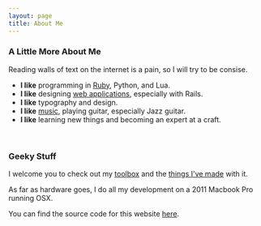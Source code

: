 ```yaml
---
layout: page
title: About Me
---
```


### A Little More About Me ###

Reading walls of text on the internet is a pain, so I will try to be consise.

* **I like** programming in [Ruby][1], Python, and Lua.
* **I like** designing [web applications][2], especially with Rails.
* **I like** typography and design.
* **I like** [music][3], playing guitar, especially Jazz guitar.
* **I like** learning new things and becoming an expert at a craft.

<br>

### Geeky Stuff ###


I welcome you to check out my [toolbox][4] and the [things I've made][5] with it.

As far as hardware goes, I do all my development on a 2011 Macbook Pro running OSX.

You can find the source code for this website [here][6].

[1]: /2012/09/why-ruby/
[2]: /2013/01/jumping-in/
[3]: http://www.last.fm/user/taylorlapeyre
[4]: https://github.com/taylorlapeyre/toolbox
[5]: https://github.com/taylorlapeyre?tab=repositories
[6]: https://github.com/taylorlapeyre/taylorlapeyre.me